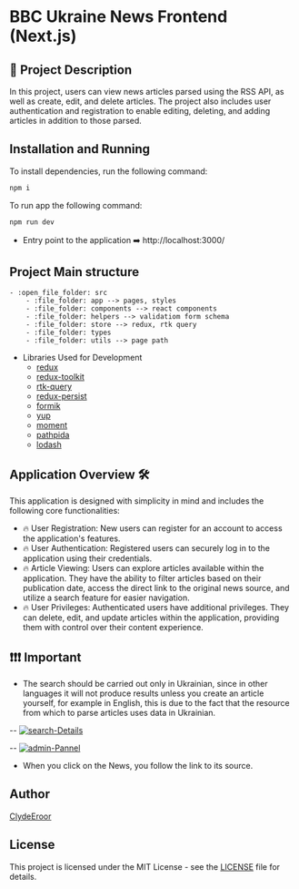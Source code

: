 # BBC Ukraine News Frontend (Next.js)

## :bookmark: Project Description

In this project, users can view news articles parsed using the RSS API, as well as create, edit, and delete articles.
The project also includes user authentication and registration to enable editing, deleting, and adding articles in
addition to those parsed.

## Installation and Running

To install dependencies, run the following command:

```bash
npm i
```

To run app the following command:

```bash
npm run dev
```

- Entry point to the application :arrow_right: http://localhost:3000/

## Project Main structure
    - :open_file_folder: src 
        - :file_folder: app --> pages, styles
        - :file_folder: components --> react components
        - :file_folder: helpers --> validatiom form schema
        - :file_folder: store --> redux, rtk query
        - :file_folder: types
        - :file_folder: utils --> page path


- Libraries Used for Development
    - [redux](https://redux.js.org/)
    - [redux-toolkit](https://redux-toolkit.js.org/rtk-query/overview)
    - [rtk-query](https://redux-toolkit.js.org/rtk-query/overview)
    - [redux-persist](https://github.com/rt2zz/redux-persist#readme)
    - [formik](https://formik.org/)
    - [yup](https://github.com/jquense/yup)
    - [moment](https://momentjs.com/)
    - [pathpida](https://frourio.com/docs/guide/pathpida/with-nextjs)
    - [lodash](https://lodash.com/)

## Application Overview 🛠

This application is designed with simplicity in mind and includes the following core functionalities:

- 🔥 User Registration: New users can register for an account to access the application's features.
- 🔥 User Authentication: Registered users can securely log in to the application using their credentials.
- 🔥 Article Viewing: Users can explore articles available within the application. They have the ability to filter
  articles based on their publication date, access the direct link to the original news source, and utilize a search
  feature for easier navigation.
- 🔥 User Privileges: Authenticated users have additional privileges. They can delete, edit, and update articles within
  the application, providing them with control over their content experience.

## ❗❗❗ Important

* The search should be carried out only in Ukrainian, since in other languages it will not produce results unless you
  create an article yourself, for example in English, this is due to the fact that the resource from which to parse
  articles uses data in Ukrainian.

--
<a href="https://ibb.co/g35gyXP"><img src="https://i.ibb.co/zryfsL7/search-Details.png" alt="search-Details" border="0" /></a>

--
<a href="https://ibb.co/wWf650y"><img src="https://i.ibb.co/VSsBfjV/admin-Pannel.png" alt="admin-Pannel" border="0"></a>

- When you click on the News, you follow the link to its source.

## Author

[ClydeEroor](https://github.com/ClydeEroor)


## License

This project is licensed under the MIT License - see the [LICENSE](LICENSE) file for details.